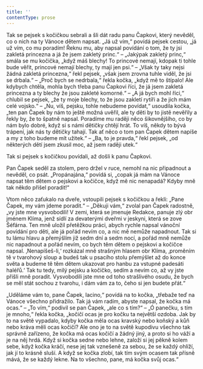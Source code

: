 ```yaml
---
title: ''
contentType: prose
---
```


Tak se pejsek s kočičkou sebrali a šli dát radu panu Čapkovi, který nevěděl, co o nich na ty Vánoce dětem napsat. „Já už vím,“ povídá pejsek cestou, „já už vím, co mu poradím! Řeknu mu, aby napsal povídání o tom, že ty jsi zakletá princezna a já že jsem zakletý princ.“ – „Jakýpak zakletý princ,“ smála se mu kočička, „když máš blechy! To princové nemají, kdopak ti tohle bude věřit, princové nemají blechy, ty mají jen psi.“ – „Však ty taky nejsi žádná zakletá princezna,“ řekl pejsek, „však jsem zrovna tuhle viděl, že jsi se drbala.“ – „Proč bych se nedrbala,“ řekla kočka, „když mě to štípalo! Ale kdybych chtěla, mohla bych třeba panu Čapkovi říci, že já jsem zakletá princezna a ty blechy že jsou zakleté komorné.“ – „A já bych mohl říci,“ chlubil se pejsek, „že ty moje blechy, to že jsou zakletí rytíři a že jich mám celé vojsko.“ – „Nu, víš, pejsku, tohle nebudeme povídat,“ usoudila kočka, „ten pan Čapek by nám to ještě možná uvěřil, ale ty děti by to jistě nevěřily a řekly by, že to špatně napsal. Poradíme mu raději něco šikovnějšího, co by nám bylo dobré, když si s námi dětičky chtějí hrát. To víš, někdy to bývá trápení, jak nás ty dětičky tahají. Tak ať něco o tom pan Čapek dětem napíše a my z toho budeme mít užitek.“ – „Ba, to je pravda,“ řekl pejsek, „od některých dětí jsem zkusil moc, až jsem raději utek.“

Tak si pejsek s kočičkou povídali, až došli k panu Čapkovi.

Pan Čapek seděl za stolem, pero držel v ruce, nemohl na nic připadnout a nevěděl, co psát. „Propánajána,“ povídá si, „copak já mám na Vánoce napsat těm dětem o pejskovi a kočičce, když mě nic nenapadá? Kdyby mně tak někdo přišel poradit!“

Vtom něco zaťukalo na dveře, vstoupili pejsek s kočičkou a řekli: „Pane Čapek, my vám jdeme poradit.“ – „Děkuji vám,“ zvolal pan Čapek radostně, „vy jste mne vysvobodili! V zemi, která se jmenuje Redakce, panuje zlý obr jménem Klíma, jenž sídlí za devaterými dveřmi v jeskyni, která se zove Šéfárna. Ten mně uložil přetěžkou práci, abych rychle napsal vánoční povídání pro děti, ale já pořád nevím co, a nic mě nemůže napadnout. Tak si tu lámu hlavu a přemýšlím již sedm dní a sedm nocí, a pořád mně nemůže nic napadnout a pořád nevím, co bych těm dětem o pejskovi a kočičce napsal. ‚Nenapíšeš-li,‘ rozkázal mně strašným hlasem obr Klíma, ‚proměním tě v tvarohový sloup a budeš tak u psacího stolu přemýšlet až do konce světa a budeme tě těm dětem ukazovat pro hanbu za vstupné padesáti haléřů.‘ Tak tu tedy, milý pejsku a kočičko, sedím a nevím co, až vy jste přišli mně poradit. Vysvobodili jste mne od toho strašlivého osudu, že bych se měl stát sochou z tvarohu, i dám vám za to, čeho si jen budete přát.“

„Uděláme vám to, pane Čapek, lacino,“ povídá na to kočka, „třebaže teď na Vánoce všechno přidražilo. Tak já vám radím, abyste napsal, že kočka má ocas.“ – „To vím,“ podivil se pan Čapek, „ale co s tím?“ – „Ó panečku, s tím je mnoho,“ řekla kočka, „kočičí ocas je pro kočku ta největší ozdoba. Jak by to na světě vypadalo, kdyby kočka měla ocas kravský nebo koňský a kůň nebo kráva měli ocas kočičí? Ale ono je to na světě kupodivu všechno tak správně zařízeno, že kočka má ocas kočičí a žádný jiný, a proto si ho váží a je na něj hrdá. Když si kočka sedne nebo lehne, založí si jej pěkně kolem sebe, když kočka kráčí, nese jej tak vznešeně za sebou, že se každý ohlíží, jak jí to krásně sluší. A když se kočka zlobí, tak tím svým ocasem tak přísně mává, že se každý lekne. Na to všechno, pane, má kočka svůj ocas.“
